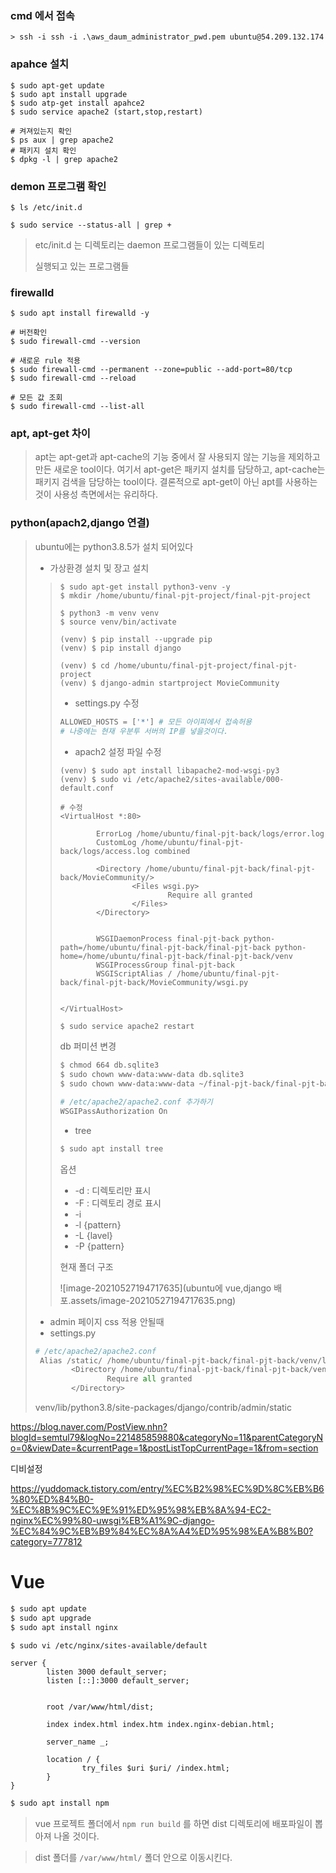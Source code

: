 ### cmd 에서 접속

```shell
> ssh -i ssh -i .\aws_daum_administrator_pwd.pem ubuntu@54.209.132.174
```

### apahce 설치

```shell
$ sudo apt-get update
$ sudo apt install upgrade
$ sudo atp-get install apahce2
$ sudo service apache2 (start,stop,restart)

# 켜져있는지 확인
$ ps aux | grep apache2
# 패키지 설치 확인
$ dpkg -l | grep apache2
```

### demon 프로그램 확인

```shell
$ ls /etc/init.d

$ sudo service --status-all | grep +
```

> etc/init.d 는 디렉토리는 daemon 프로그램들이 있는 디렉토리
>
> 실행되고 있는 프로그램들



### firewalld

```shell
$ sudo apt install firewalld -y

# 버전확인
$ sudo firewall-cmd --version

# 새로운 rule 적용
$ sudo firewall-cmd --permanent --zone=public --add-port=80/tcp
$ sudo firewall-cmd --reload

# 모든 값 조회
$ sudo firewall-cmd --list-all
```



### apt, apt-get 차이

> apt는 apt-get과 apt-cache의 기능 중에서 잘 사용되지 않는 기능을 제외하고 만든 새로운 tool이다.
> 여기서 apt-get은 패키지 설치를 담당하고, apt-cache는 패키지 검색을 담당하는 tool이다.
> 결론적으로 apt-get이 아닌 apt를 사용하는 것이 사용성 측면에서는 유리하다.



### python(apach2,django 연결)

> ubuntu에는 python3.8.5가 설치 되어있다
>
> - 가상환경 설치 및 장고 설치
>
> > ```shell
> > $ sudo apt-get install python3-venv -y
> > $ mkdir /home/ubuntu/final-pjt-project/final-pjt-project
> > 
> > $ python3 -m venv venv
> > $ source venv/bin/activate
> > 
> > (venv) $ pip install --upgrade pip
> > (venv) $ pip install django
> > 
> > (venv) $ cd /home/ubuntu/final-pjt-project/final-pjt-project
> > (venv) $ django-admin startproject MovieCommunity
> > ```
> >
> > - settings.py 수정
> >
> > ```python
> > ALLOWED_HOSTS = ['*'] # 모든 아이피에서 접속허용
> > # 나중에는 현재 우분투 서버의 IP를 넣을것이다.
> > ```
> >
> > - apach2 설정 파일 수정
> >
> > ```shell
> > (venv) $ sudo apt install libapache2-mod-wsgi-py3
> > (venv) $ sudo vi /etc/apache2/sites-available/000-default.conf
> > 
> > # 수정
> > <VirtualHost *:80>
> > 
> >         ErrorLog /home/ubuntu/final-pjt-back/logs/error.log
> >         CustomLog /home/ubuntu/final-pjt-back/logs/access.log combined
> > 
> >         <Directory /home/ubuntu/final-pjt-back/final-pjt-back/MovieCommunity/>
> >                 <Files wsgi.py>
> >                         Require all granted
> >                 </Files>
> >         </Directory>
> > 
> > 
> >         WSGIDaemonProcess final-pjt-back python-path=/home/ubuntu/final-pjt-back/final-pjt-back python-home=/home/ubuntu/final-pjt-back/final-pjt-back/venv
> >         WSGIProcessGroup final-pjt-back
> >         WSGIScriptAlias / /home/ubuntu/final-pjt-back/final-pjt-back/MovieCommunity/wsgi.py
> > 
> > 
> > </VirtualHost>
> > ```
> >
> > ```bash
> > $ sudo service apache2 restart
> > ```
> >
> > db 퍼미션 변경
> >
> > ```bash
> > $ chmod 664 db.sqlite3
> > $ sudo chown www-data:www-data db.sqlite3
> > $ sudo chown www-data:www-data ~/final-pjt-back/final-pjt-back
> > ```
> >
> > ```bash
> > # /etc/apache2/apache2.conf 추가하기
> > WSGIPassAuthorization On
> > ```
> >
> > 
> >
> > - tree
> >
> > ```bash
> > $ sudo apt install tree
> > ```
> >
> > 옵션
> >
> > - -d	: 디렉토리만 표시
> > - -F    : 디렉토리 경로 표시
> > - -i   
> > - -l {pattern}
> > - -L {lavel}
> > - -P {pattern}
> >
> > 현재 폴더 구조
> >
> > ![image-20210527194717635](ubuntu에 vue,django 배포.assets/image-20210527194717635.png)
> >
> > 
>
> - admin 페이지 css 적용 안될때
> - settings.py
>
> ```python
> # /etc/apache2/apache2.conf
>  Alias /static/ /home/ubuntu/final-pjt-back/final-pjt-back/venv/lib/python3.8/site-packages/django/contrib/admin/static/
>         <Directory /home/ubuntu/final-pjt-back/final-pjt-back/venv/lib/python3.8/site-packages/django/contrib/admin/static>
>                 Require all granted
>         </Directory>
> 
> ```
>
> venv/lib/python3.8/site-packages/django/contrib/admin/static

https://blog.naver.com/PostView.nhn?blogId=semtul79&logNo=221485859880&categoryNo=11&parentCategoryNo=0&viewDate=&currentPage=1&postListTopCurrentPage=1&from=section



디비설정

https://yuddomack.tistory.com/entry/%EC%B2%98%EC%9D%8C%EB%B6%80%ED%84%B0-%EC%8B%9C%EC%9E%91%ED%95%98%EB%8A%94-EC2-nginx%EC%99%80-uwsgi%EB%A1%9C-django-%EC%84%9C%EB%B9%84%EC%8A%A4%ED%95%98%EA%B8%B0?category=777812





# Vue

```bash
$ sudo apt update
$ sudo apt upgrade
$ sudo apt install nginx
```

```bash	
$ sudo vi /etc/nginx/sites-available/default
```

```
server {
        listen 3000 default_server;
        listen [::]:3000 default_server;


        root /var/www/html/dist;

        index index.html index.htm index.nginx-debian.html;

        server_name _;

        location / {
                try_files $uri $uri/ /index.html;
        }
}
```

```bash
$ sudo apt install npm
```

> vue 프로젝트 폴더에서 `npm run build` 를 하면 dist 디렉토리에 배포파일이 뽑아져 나올 것이다.

> dist 폴더를 `/var/www/html/` 폴더 안으로 이동시킨다.
